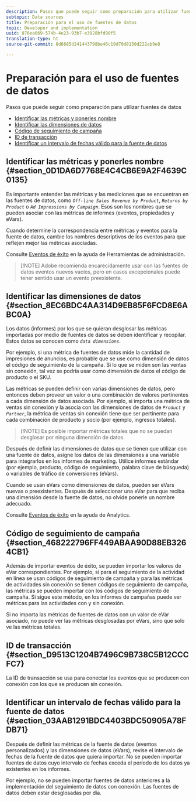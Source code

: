```yaml
---
description: Pasos que puede seguir como preparación para utilizar fuentes de datos
subtopic: Data sources
title: Preparación para el uso de fuentes de datos
topic: Developer and implementation
uuid: 876ea069-574b-4e23-93b7-e3828bfd90f5
translation-type: ht
source-git-commit: 8d6685d241443798be46c19d70d8150d222ab9e8

---
```



# Preparación para el uso de fuentes de datos

Pasos que puede seguir como preparación para utilizar fuentes de datos

* [Identificar las métricas y ponerles nombre](/help/import/c-data-sources/datasrc-preparing.md#section_0D1DA6D7768E4C4CB6E9A2F4639C0135)
* [Identificar las dimensiones de datos](/help/import/c-data-sources/datasrc-preparing.md#section_8EC6BDC4AA314D9EB85F6FCD8E6ABC0A)
* [Código de seguimiento de campaña](/help/import/c-data-sources/datasrc-preparing.md#section_468222796FF449ABAA90D88EB3264CB1)
* [ID de transacción](/help/import/c-data-sources/datasrc-preparing.md#section_D9513C1204B7496C9B738C5B12CCCFC7)
* [Identificar un intervalo de fechas válido para la fuente de datos](/help/import/c-data-sources/datasrc-preparing.md#section_03AAB1291BDC4403BDC50905A78FDB71)

## Identificar las métricas y ponerles nombre {#section_0D1DA6D7768E4C4CB6E9A2F4639C0135}

Es importante entender las métricas y las mediciones que se encuentran en las fuentes de datos, como *`Off-line Sales Revenue by Product`*, *`Returns by Product`* o *`Ad Impressions by Campaign`*. Esos son los nombres que se pueden asociar con las métricas de informes (eventos, propiedades y eVars).

Cuando determine la correspondencia entre métricas y eventos para la fuente de datos, cambie los nombres descriptivos de los eventos para que reflejen mejor las métricas asociadas.

Consulte [Eventos de éxito](https://docs.adobe.com/content/help/es-ES/analytics/admin/admin-tools/success-events/success-event.html) en la ayuda de Herramientas de administración.

>[!NOTE] Adobe recomienda encarecidamente usar con las fuentes de datos eventos nuevos vacíos, pero en casos excepcionales puede tener sentido usar un evento preexistente.

## Identificar las dimensiones de datos {#section_8EC6BDC4AA314D9EB85F6FCD8E6ABC0A}

Los datos (informes) por los que se quieran desglosar las métricas importadas por medio de fuentes de datos se deben identificar y recopilar. Estos datos se conocen como *`data dimensions`*.

Por ejemplo, si una métrica de fuentes de datos mide la cantidad de impresiones de anuncios, es probable que se use como dimensión de datos el código de seguimiento de la campaña. Si lo que se miden son las ventas sin conexión, tal vez se podría usar como dimensión de datos el código de producto o el SKU.

Las métricas se pueden definir con varias dimensiones de datos, pero entonces deben proveer un valor o una combinación de valores pertinentes a cada dimensión de datos asociada. Por ejemplo, si importa una métrica de ventas sin conexión y la asocia con las dimensiones de datos de *`Product`* y *`Partner`*, la métrica de ventas sin conexión tiene que ser pertinente para cada combinación de producto y socio (por ejemplo, ingresos totales).

>[!NOTE] Es posible importar métricas totales que no se puedan desglosar por ninguna dimensión de datos.

Después de definir las dimensiones de datos que se tienen que utilizar con una fuente de datos, asigne los datos de las dimensiones a una variable para integrarlos en los informes de marketing. Utilice informes estándar (por ejemplo, producto, código de seguimiento, palabra clave de búsqueda) o variables de tráfico de conversiones (eVars).

Cuando se usan eVars como dimensiones de datos, pueden ser eVars nuevas o preexistentes. Después de seleccionar una eVar para que reciba una dimensión desde la fuente de datos, no olvide ponerle un nombre adecuado.

Consulte [Eventos de éxito](https://docs.adobe.com/content/help/es-ES/analytics/admin/admin-tools/success-events/success-event.html) en la ayuda de Analytics.

## Código de seguimiento de campaña {#section_468222796FF449ABAA90D88EB3264CB1}

Además de importar eventos de éxito, se pueden importar los valores de eVar correspondientes. Por ejemplo, si para el seguimiento de la actividad en línea se usan códigos de seguimiento de campaña y para las métricas de actividades sin conexión se tienen códigos de seguimiento de campaña, las métricas se pueden importar con los códigos de seguimiento de campaña. Si sigue este método, en los informes de campañas puede ver métricas para las actividades con y sin conexión.

Si no importa las métricas de fuentes de datos con un valor de eVar asociado, no puede ver las métricas desglosadas por eVars, sino que solo ve las métricas totales.

## ID de transacción {#section_D9513C1204B7496C9B738C5B12CCCFC7}

La ID de transacción se usa para conectar los eventos que se producen con conexión con los que se producen sin conexión.

## Identificar un intervalo de fechas válido para la fuente de datos {#section_03AAB1291BDC4403BDC50905A78FDB71}

Después de definir las métricas de la fuente de datos (eventos personalizados) y las dimensiones de datos (eVars), revise el intervalo de fechas de la fuente de datos que quiera importar. No se pueden importar fuentes de datos cuyo intervalo de fechas exceda el período de los datos ya existentes en los informes.

Por ejemplo, no se pueden importar fuentes de datos anteriores a la implementación del seguimiento de datos con conexión. Las fuentes de datos deben estar desglosadas por día.

